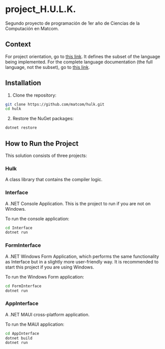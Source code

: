 ﻿# project_H.U.L.K.
Segundo proyecto de programación de 1er año de Ciencias de la Computación en Matcom.

## Context

For project orientation, go to [this link](https://github.com/matcom/programming/blob/main/projects/hulk). It defines the subset of the language being implemented. For the complete language documentation (the full language, not the subset), go to [this link](https://github.com/matcom/hulk).

## Installation

1. Clone the repository:
  ```bash
  git clone https://github.com/matcom/hulk.git
  cd hulk
  ```

2. Restore the NuGet packages:
  ```bash
  dotnet restore
  ```

## How to Run the Project

This solution consists of three projects:

### Hulk

A class library that contains the compiler logic.

### Interface

A .NET Console Application. This is the project to run if you are not on Windows.

To run the console application:
```bash
cd Interface
dotnet run
```

### FormInterface

A .NET Windows Form Application, which performs the same functionality as Interface but in a slightly more user-friendly way. It is recommended to start this project if you are using Windows.

To run the Windows Form application:
```bash
cd FormInterface
dotnet run
```

### AppInterface

A .NET MAUI cross-platform application.

To run the MAUI application:
```bash
cd AppInterface
dotnet build
dotnet run
```